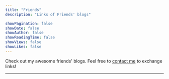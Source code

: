 ```yaml
---
title: "Friends"
description: "Links of Friends' blogs"

showPagination: false
showDate: false
showAuthor: false
showReadingTime: false
showViews: false
showLikes: false
---
```


Check out my awesome friends' blogs. Feel free to <a href="mailto: tiffahahahu7@gmail.com">contact me</a> to exchange links!

---

